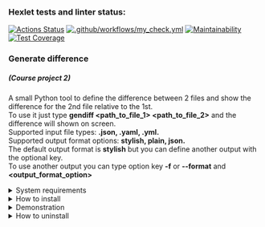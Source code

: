 ### Hexlet tests and linter status:
[![Actions Status](https://github.com/dmkael/python-project-50/actions/workflows/hexlet-check.yml/badge.svg)](https://github.com/dmkael/python-project-50/actions)
[![.github/workflows/my_check.yml](https://github.com/dmkael/python-project-50/actions/workflows/my_check.yml/badge.svg)](https://github.com/dmkael/python-project-50/actions/workflows/my_check.yml)
[![Maintainability](https://api.codeclimate.com/v1/badges/e305410ffe47028932e3/maintainability)](https://codeclimate.com/github/dmkael/python-project-50/maintainability)
[![Test Coverage](https://api.codeclimate.com/v1/badges/e305410ffe47028932e3/test_coverage)](https://codeclimate.com/github/dmkael/python-project-50/test_coverage)
### Generate difference
##### (Course project 2)

A small Python tool to define the difference between 2 files and show the difference for the 2nd file relative to the 1st. \
To use it just type <strong>gendiff <path_to_file_1> <path_to_file_2></strong> and the difference will shown on screen.\
Supported input file types: <strong>.json, .yaml, .yml.</strong>\
Supported output format options: <strong>stylish, plain, json.</strong>\
The default output format is <strong>stylish</strong> but you can define another output with the optional key.\
To use another output you can type option key <strong>-f</strong> or <strong>--format</strong> and <strong><output_format_option></strong>

<details>
  <summary>System requirements</summary>
Python 3.9 or above

</details>

<details>
  <summary>How to install</summary>
To install the package run the command:

```python3 -m pip install --user git+https://github.com/dmkael/python-project-50.git```

</details>

<details>
  <summary>Demonstration</summary>
  
[![asciicast](https://asciinema.org/a/NyXwtY0BGPYeO4huIabb3mMpN.svg)](https://asciinema.org/a/NyXwtY0BGPYeO4huIabb3mMpN)

</details>

<details>
  <summary>How to uninstall</summary>
  
To uninstall the package run the command: 

```python3 -m pip uninstall hexlet-code```

</details>
